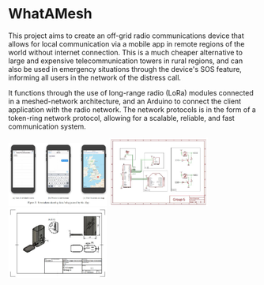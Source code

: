 # WhatAMesh
This project aims to create an off-grid radio communications device that allows for local communication via a mobile app in remote regions of the world without internet connection. This is a much cheaper alternative to large and expensive telecommunication towers in rural regions, and can also be used in emergency situations through the device's SOS feature, informing all users in the network of the distress call.

It functions through the use of long-range radio (LoRa) modules connected in a meshed-network architecture, and an Arduino to connect the client application with the radio network. The network protocols is in the form of a token-ring network protocol, allowing for a scalable, reliable, and fast communication system.

<img src="/report/app.JPG" width="200px">
<img src="/report/schematic.JPG" width="200px">
<img src="/report/cover.JPG" width="200px">
